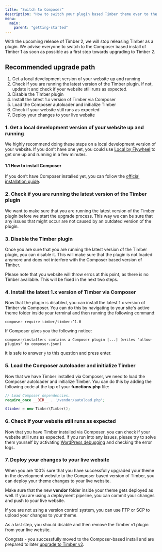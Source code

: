 ```yaml
---
title: "Switch to Composer"
description: "How to switch your plugin based Timber theme over to the Composer based version."
menu:
  main:
    parent: "getting-started"
---
```


With the upcoming release of Timber 2, we will stop releasing Timber as a plugin. We advise everyone to switch to the Composer based install of Timber 1 as soon as possible as a first step towards upgrading to Timber 2.

## Recommended upgrade path

1. Get a local development version of your website up and running.
2. Check if you are running the latest version of the Timber plugin. If not, update it and check if your website still runs as expected.
3. Disable the Timber plugin
4. Install the latest 1.x version of Timber via Composer
5. Load the Composer autoloader and initialize Timber
6. Check if your website still runs as expected
7. Deploy your changes to your live website


### 1. Get a local development version of your website up and running
We highly recommend doing these steps on a local development version of your website. If you don’t have one yet, you could use [Local by Flywheel](https://localbyflywheel.com/) to get one up and running in a few minutes.

#### 1.1 How to install Composer
If you don’t have Composer installed yet, you can follow the [official installation guide](https://getcomposer.org/doc/00-intro.md).


### 2. Check if you are running the latest version of the Timber plugin
We want to make sure that you are running the latest version of the Timber plugin before we start the upgrade process. This way we can be sure that any issues that might occur are not caused by an outdated version of the plugin.

### 3. Disable the Timber plugin
Once you are sure that you are running the latest version of the Timber plugin, you can disable it. This will make sure that the plugin is not loaded anymore and does not interfere with the Composer based version of Timber.

Please note that you website will throw erros at this point, as there is no Timber available. This will be fixed in the next two steps.

### 4. Install the latest 1.x version of Timber via Composer
Now that the plugin is disabled, you can install the latest 1.x version of Timber via Composer. You can do this by navigating to your site's active theme folder inside your terminal and then running the following command:

```shell
composer require timber/timber:^1.0
```

If Composer gives you the following notice:

```shell
composer/installers contains a Composer plugin [...] (writes "allow-plugins" to composer.json)
```
it is safe to answer `y` to this question and press enter.


### 5. Load the Composer autoloader and initialize Timber
Now that we have Timber installed via Composer, we need to load the Composer autoloader and initialize Timber. You can do this by adding the following code at the top of your **functions.php** file:

```php
// Load Composer dependencies.
require_once __DIR__ . '/vendor/autoload.php';

$timber = new Timber\Timber();
```

### 6. Check if your website still runs as expected
Now that you have Timber installed via Composer, you can check if your website still runs as expected. If you run into any issues, please try to solve them yourself by activating [WordPress debugging](https://wordpress.org/documentation/article/debugging-in-wordpress/) and checking the error logs.

### 7. Deploy your changes to your live website
When you are 100% sure that you have successfully upgraded your theme in the development website to the Composer based version of Timber, you can deploy your theme changes to your live website.

Make sure that the new **vendor** folder inside your theme gets deployed as well. If you are using a deployment pipeline, you can commit your changes and push to your live website.

If you are not using a version control system, you can use FTP or SCP to upload your changes to your theme.

As a last step, you should disable and then remove the Timber v1 plugin from your live website.

Congrats - you successfully moved to the Composer-based install and are prepared to later [upgrade to Timber v2](https://timber.github.io/docs/v2/upgrade-guides/2.0/).